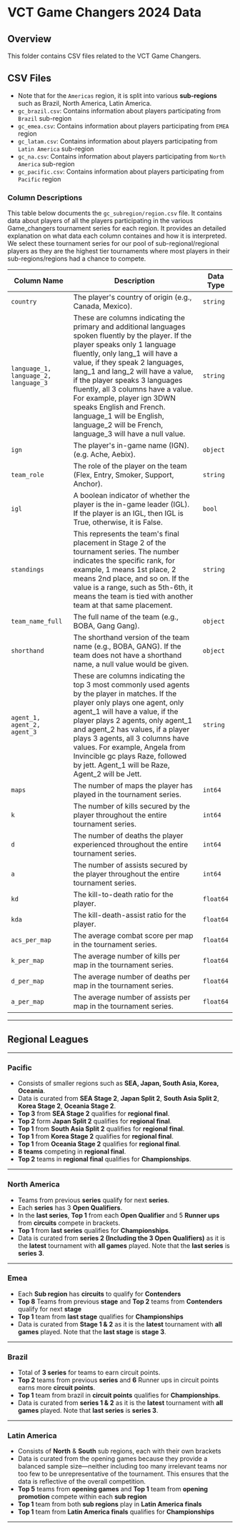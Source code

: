 
# VCT Game Changers 2024 Data

## Overview
This folder contains CSV files related to the VCT Game Changers.

## CSV Files
- Note that for the `Americas` region, it is split into various **sub-regions** such as Brazil, North America, Latin America.
- `gc_brazil.csv`: Contains information about players participating from `Brazil` sub-region
- `gc_emea.csv`: Contains information about players participating from `EMEA` region
- `gc_latam.csv`: Contains information about players participating from `Latin America` sub-region
- `gc_na.csv`: Contains information about players participating from `North America` sub-region
- `gc_pacific.csv`: Contains information about players participating from `Pacific` region

### Column Descriptions 
This table below documents the `gc_subregion/region.csv` file. It contains data about players of all the players participating in the various Game_changers tournament series for each region. It provides an detailed explanation on what data each column containes and how it is interpreted. We select these tournament series for our pool of sub-regional/regional players as they are the highest tier tournaments where most players in their sub-regions/regions had a chance to compete.

| Column Name       | Description                                                   | Data Type |
|-------------------|---------------------------------------------------------------|-----------|
| `country`         | The player's country of origin (e.g., Canada, Mexico).        | `string`  |
| `language_1, language_2, language_3` | These are columns indicating the primary and additional languages spoken fluently by the player. If the player speaks only 1 language fluently, only lang_1 will have a value, if they speak 2 languages, lang_1 and lang_2 will have a value, if the player speaks 3 languages fluently, all 3 columns have a value. For example, player ign 3DWN speaks English and French. language_1 will be English, language_2 will be French, language_3 will have a null value.      | `string`  |
| `ign`             | The player's in-game name (IGN). (e.g. Ache, Aebix).          | `object`  |
| `team_role`       | The role of the player on the team (Flex, Entry, Smoker, Support, Anchor).                                                                            | `string`  |
| `igl`             |A boolean indicator of whether the player is the in-game leader (IGL). If the player is an IGL, then IGL is True, otherwise, it is False.                                |`bool`     |
| `standings`       | 	This represents the team's final placement in Stage 2 of the tournament series. The number indicates the specific rank, for example, 1 means 1st place, 2 means 2nd place, and so on. If the value is a range, such as 5th-6th, it means the team is tied with another team at that same placement.                                                                          | `string`  |
| `team_name_full`  |The full name of the team (e.g., BOBA,   Gang Gang).           | `object`  |
| `shorthand`       | The shorthand version of the team name (e.g., BOBA, GANG). If the team does not have a shorthand name, a null value would be given.                                      | `object`  |
| `agent_1, agent_2, agent_3`| These are columns indicating the top 3 most commonly used agents by the player in matches. If the player only plays one agent, only agent_1 will have a value, if the player plays 2 agents, only agent_1 and agent_2 has values, if a player plays 3 agents, all 3 columns have values. For example, Angela from Invincible gc plays Raze, followed by jett. Agent_1 will be Raze, Agent_2 will be Jett.                                                                               | `string`  |
| `maps`            | The number of maps the player has played in the tournament series.| `int64`|
| `k`               | The number of kills secured by the player throughout the entire tournament series.                                                                             | `int64`   |
| `d`               |The number of deaths the player experienced throughout the entire tournament series.                                                                             | `int64`   |
| `a`               | The number of assists secured by the player throughout the entire tournament series.                                                                             | `int64`   |
| `kd`              | 	The kill-to-death ratio for the player.                     | `float64`     |
| `kda`             | The kill-death-assist ratio for the player.                   | `float64`     |
| `acs_per_map`     | The average combat score per map in the tournament series.                                                                             | `float64`     |
| `k_per_map`       | The average number of kills per map in the tournament series.                                                                             | `float64`     |
| `d_per_map`       | The average number of deaths per map in the tournament series.                                                                             | `float64`     |
| `a_per_map`       | The average number of assists per map in the tournament series.                                                                             | `float64`     |

---
## Regional Leagues
---

### Pacific
- Consists of smaller regions such as **SEA, Japan, South Asia, Korea, Oceania**.
- Data is curated from **SEA Stage 2**, **Japan Split 2**, **South Asia Split 2**, **Korea Stage 2**, **Oceania Stage 2**.
- **Top 3** from **SEA Stage 2** qualifies for **regional final**.
- **Top 2** form **Japan Split 2** qualifies for **regional final**.
- **Top 1** from **South Asia Split 2** qualifies for **regional final**.
- **Top 1** from **Korea Stage 2** qualifies for **regional final**.
- **Top 1** from **Oceania Stage 2** qualifies for **regional final**.
- **8 teams** competing in **regional final**.
- **Top 2** teams in **regional final** qualifies for **Championships**.
---

### North America
- Teams from previous **series** qualify for next **series**.
- Each **series** has 3 **Open Qualifiers**.
- In the **last series**, **Top 1** from each **Open Qualifier** and 5 **Runner ups** from **circuits** compete in brackets.
- **Top 1** from **last series** qualifies for **Championships**.
- Data is curated from **series 2 (Including the 3 Open Qualifiers)** as it is the **latest** tournament with **all games** played. Note that the **last series** is **series 3**.

---

### Emea
- Each **Sub region** has **circuits** to qualify for **Contenders**
- **Top 8** Teams from previous **stage** and **Top 2** teams from **Contenders** qualify for next **stage**
- **Top 1** team from **last stage** qualifies for **Championships**
- Data is curated from **Stage 1 & 2** as it is the **latest** tournament with **all games** played. Note that the **last stage** is **stage 3**.

---

### Brazil
- Total of **3 series** for teams to earn circuit points.
- **Top 2** teams from previous **series** and **6** Runner ups in circuit points earns more **circuit points**.
- **Top 1** team from brazil in **circuit points** qualifies for **Championships**.
- Data is curated from **series 1 & 2** as it is the **latest** tournament with **all games** played. Note that **last series** is **series 3**.

---

### Latin America
- Consists of **North** & **South** sub regions, each with their own brackets
- Data is curated from the opening games because they provide a balanced sample size—neither including too many irrelevant teams nor too few to be unrepresentative of the tournament. This ensures that the data is reflective of the overall competition.
- **Top 5** teams from **opening games** and **Top 1** team from **opening promotion** compete within each **sub region**
- **Top 1** team from both **sub regions** play in **Latin America finals**
- **Top 1** team from **Latin America finals** qualifies for **Championships**
---
